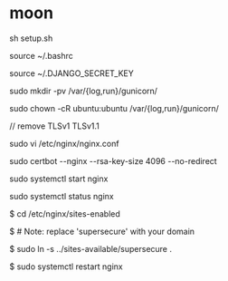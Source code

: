 # moon
sh setup.sh

source ~/.bashrc

source ~/.DJANGO_SECRET_KEY

sudo mkdir -pv /var/{log,run}/gunicorn/

sudo chown -cR ubuntu:ubuntu /var/{log,run}/gunicorn/

// remove TLSv1 TLSv1.1

sudo vi /etc/nginx/nginx.conf


sudo certbot --nginx --rsa-key-size 4096 --no-redirect

sudo systemctl start nginx

sudo systemctl status nginx

$ cd /etc/nginx/sites-enabled

$ # Note: replace 'supersecure' with your domain

$ sudo ln -s ../sites-available/supersecure .

$ sudo systemctl restart nginx
